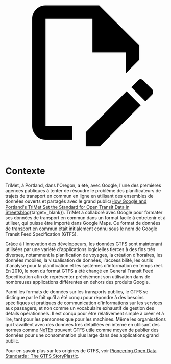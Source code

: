 <a class="pencil-link" href="https://github.com/MobilityData/gtfs.org/edit/main/docs/background.md" title="Edit this page" target="_blank">
    <svg class="pencil" xmlns="http://www.w3.org/2000/svg" viewBox="0 0 24 24"><path d="M10 20H6V4h7v5h5v3.1l2-2V8l-6-6H6c-1.1 0-2 .9-2 2v16c0 1.1.9 2 2 2h4v-2m10.2-7c.1 0 .3.1.4.2l1.3 1.3c.2.2.2.6 0 .8l-1 1-2.1-2.1 1-1c.1-.1.2-.2.4-.2m0 3.9L14.1 23H12v-2.1l6.1-6.1 2.1 2.1Z"/></svg>
  </a>

# Contexte

TriMet, à Portland, dans l'Oregon, a été, avec Google, l'une des premières agences publiques à tenter de résoudre le problème des planificateurs de trajets de transport en commun en ligne en utilisant des ensembles de données ouverts et partagés avec le grand public[(How Google and Portland's TriMet Set the Standard for Open Transit Data in Streetsblog](https://sf.streetsblog.org/2010/01/05/how-google-and-portlands-trimet-set-the-standard-for-open-transit-data/){target=\_blank}). TriMet a collaboré avec Google pour formater ses données de transport en commun dans un format facile à entretenir et à utiliser, qui puisse être importé dans Google Maps. Ce format de données de transport en commun était initialement connu sous le nom de Google Transit Feed Specification (GTFS).

Grâce à l'innovation des développeurs, les données GTFS sont maintenant utilisées par une variété d'applications logicielles tierces à des fins très diverses, notamment la planification de voyages, la création d'horaires, les données mobiles, la visualisation de données, l'accessibilité, les outils d'analyse pour la planification et les systèmes d'information en temps réel. En 2010, le nom du format GTFS a été changé en General Transit Feed Specification afin de représenter précisément son utilisation dans de nombreuses applications différentes en dehors des produits Google.

Parmi les formats de données sur les transports publics, le GTFS se distingue par le fait qu'il a été conçu pour répondre à des besoins spécifiques et pratiques de communication d'informations sur les services aux passagers, et non comme un vocabulaire exhaustif de gestion des détails opérationnels. Il est conçu pour être relativement simple à créer et à lire, tant pour les personnes que pour les machines. Même les organisations qui travaillent avec des données très détaillées en interne en utilisant des normes comme [NeTEx](https://netex-cen.eu/) trouvent GTFS utile comme moyen de publier des données pour une consommation plus large dans des applications grand public.

Pour en savoir plus sur les origines de GTFS, voir [Pioneering Open Data Standards : The GTFS StoryPlastic](https://beyondtransparency.org/chapters/part-2/pioneering-open-data-standards-the-gtfs-story/).
